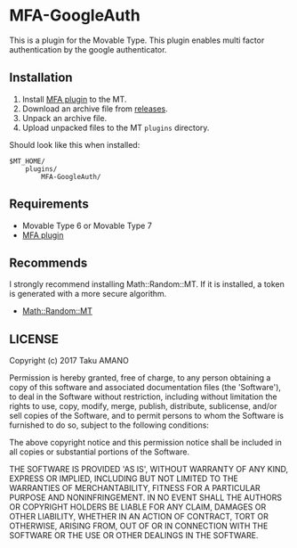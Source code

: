 # MFA-GoogleAuth

This is a plugin for the Movable Type.
This plugin enables multi factor authentication by the google authenticator.

## Installation

1. Install [MFA plugin](https://github.com/usualoma/mt-plugin-MFA) to the MT.
1. Download an archive file from [releases](https://github.com/usualoma/mt-plugin-MFA-GoogleAuth/releases).
1. Unpack an archive file.
1. Upload unpacked files to the MT `plugins` directory.

Should look like this when installed:

    $MT_HOME/
        plugins/
            MFA-GoogleAuth/

## Requirements

* Movable Type 6 or Movable Type 7
* [MFA plugin](https://github.com/usualoma/mt-plugin-MFA)

## Recommends

I strongly recommend installing Math::Random::MT. 
If it is installed, a token is generated with a more secure algorithm.

* [Math::Random::MT](http://search.cpan.org/~fangly/Math-Random-MT-1.17/)

## LICENSE

Copyright (c) 2017 Taku AMANO

Permission is hereby granted, free of charge, to any person obtaining
a copy of this software and associated documentation files (the
'Software'), to deal in the Software without restriction, including
without limitation the rights to use, copy, modify, merge, publish,
distribute, sublicense, and/or sell copies of the Software, and to
permit persons to whom the Software is furnished to do so, subject to
the following conditions:

The above copyright notice and this permission notice shall be
included in all copies or substantial portions of the Software.

THE SOFTWARE IS PROVIDED 'AS IS', WITHOUT WARRANTY OF ANY KIND,
EXPRESS OR IMPLIED, INCLUDING BUT NOT LIMITED TO THE WARRANTIES OF
MERCHANTABILITY, FITNESS FOR A PARTICULAR PURPOSE AND NONINFRINGEMENT.
IN NO EVENT SHALL THE AUTHORS OR COPYRIGHT HOLDERS BE LIABLE FOR ANY
CLAIM, DAMAGES OR OTHER LIABILITY, WHETHER IN AN ACTION OF CONTRACT,
TORT OR OTHERWISE, ARISING FROM, OUT OF OR IN CONNECTION WITH THE
SOFTWARE OR THE USE OR OTHER DEALINGS IN THE SOFTWARE.
